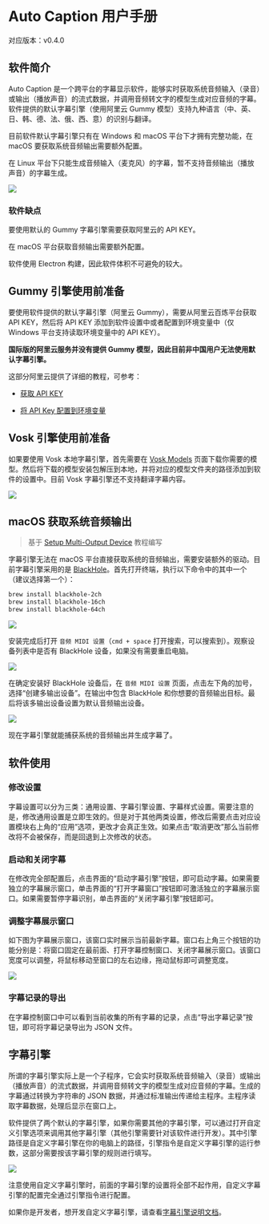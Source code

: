# Auto Caption 用户手册

对应版本：v0.4.0

## 软件简介

Auto Caption 是一个跨平台的字幕显示软件，能够实时获取系统音频输入（录音）或输出（播放声音）的流式数据，并调用音频转文字的模型生成对应音频的字幕。软件提供的默认字幕引擎（使用阿里云 Gummy 模型）支持九种语言（中、英、日、韩、德、法、俄、西、意）的识别与翻译。

目前软件默认字幕引擎只有在 Windows 和 macOS 平台下才拥有完整功能，在 macOS 要获取系统音频输出需要额外配置。

在 Linux 平台下只能生成音频输入（麦克风）的字幕，暂不支持音频输出（播放声音）的字幕生成。

![](../../assets/media/main_zh.png)

### 软件缺点

要使用默认的 Gummy 字幕引擎需要获取阿里云的 API KEY。

在 macOS 平台获取音频输出需要额外配置。

软件使用 Electron 构建，因此软件体积不可避免的较大。

## Gummy 引擎使用前准备

要使用软件提供的默认字幕引擎（阿里云 Gummy），需要从阿里云百炼平台获取 API KEY，然后将 API KEY 添加到软件设置中或者配置到环境变量中（仅 Windows 平台支持读取环境变量中的 API KEY）。

**国际版的阿里云服务并没有提供 Gummy 模型，因此目前非中国用户无法使用默认字幕引擎。**

这部分阿里云提供了详细的教程，可参考：

- [获取 API KEY](https://help.aliyun.com/zh/model-studio/get-api-key)

- [将 API Key 配置到环境变量](https://help.aliyun.com/zh/model-studio/configure-api-key-through-environment-variables)

## Vosk 引擎使用前准备

如果要使用 Vosk 本地字幕引擎，首先需要在 [Vosk Models](https://alphacephei.com/vosk/models) 页面下载你需要的模型。然后将下载的模型安装包解压到本地，并将对应的模型文件夹的路径添加到软件的设置中。目前 Vosk 字幕引擎还不支持翻译字幕内容。

![](../../assets/media/vosk_zh.png)

## macOS 获取系统音频输出

> 基于 [Setup Multi-Output Device](https://github.com/ExistentialAudio/BlackHole/wiki/Multi-Output-Device) 教程编写

字幕引擎无法在 macOS 平台直接获取系统的音频输出，需要安装额外的驱动。目前字幕引擎采用的是 [BlackHole](https://github.com/ExistentialAudio/BlackHole)。首先打开终端，执行以下命令中的其中一个（建议选择第一个）：

```bash
brew install blackhole-2ch
brew install blackhole-16ch
brew install blackhole-64ch
```

![](../img/03.png)

安装完成后打开 `音频 MIDI 设置`（`cmd + space` 打开搜索，可以搜索到）。观察设备列表中是否有 BlackHole 设备，如果没有需要重启电脑。

![](../img/04.png)

在确定安装好 BlackHole 设备后，在 `音频 MIDI 设置` 页面，点击左下角的加号，选择“创建多输出设备”。在输出中包含 BlackHole 和你想要的音频输出目标。最后将该多输出设备设置为默认音频输出设备。

![](../img/05.png)

现在字幕引擎就能捕获系统的音频输出并生成字幕了。

## 软件使用

### 修改设置

字幕设置可以分为三类：通用设置、字幕引擎设置、字幕样式设置。需要注意的是，修改通用设置是立即生效的。但是对于其他两类设置，修改后需要点击对应设置模块右上角的“应用”选项，更改才会真正生效。如果点击“取消更改”那么当前修改将不会被保存，而是回退到上次修改的状态。

### 启动和关闭字幕

在修改完全部配置后，点击界面的“启动字幕引擎”按钮，即可启动字幕。如果需要独立的字幕展示窗口，单击界面的“打开字幕窗口”按钮即可激活独立的字幕展示窗口。如果需要暂停字幕识别，单击界面的“关闭字幕引擎”按钮即可。

### 调整字幕展示窗口

如下图为字幕展示窗口，该窗口实时展示当前最新字幕。窗口右上角三个按钮的功能分别是：将窗口固定在最前面、打开字幕控制窗口、关闭字幕展示窗口。该窗口宽度可以调整，将鼠标移动至窗口的左右边缘，拖动鼠标即可调整宽度。

![](../img/01.png)

### 字幕记录的导出

在字幕控制窗口中可以看到当前收集的所有字幕的记录，点击“导出字幕记录”按钮，即可将字幕记录导出为 JSON 文件。

## 字幕引擎

所谓的字幕引擎实际上是一个子程序，它会实时获取系统音频输入（录音）或输出（播放声音）的流式数据，并调用音频转文字的模型生成对应音频的字幕。生成的字幕通过转换为字符串的 JSON 数据，并通过标准输出传递给主程序。主程序读取字幕数据，处理后显示在窗口上。

软件提供了两个默认的字幕引擎，如果你需要其他的字幕引擎，可以通过打开自定义引擎选项来调用其他字幕引擎（其他引擎需要针对该软件进行开发）。其中引擎路径是自定义字幕引擎在你的电脑上的路径，引擎指令是自定义字幕引擎的运行参数，这部分需要按该字幕引擎的规则进行填写。

![](../img/02_zh.png)

注意使用自定义字幕引擎时，前面的字幕引擎的设置将全部不起作用，自定义字幕引擎的配置完全通过引擎指令进行配置。

如果你是开发者，想开发自定义字幕引擎，请查看[字幕引擎说明文档](../engine-manual/zh.md)。
